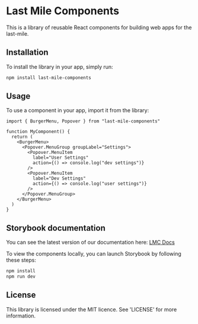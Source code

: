 # Last Mile Components

This is a library of reusable React components for building web apps for the last-mile.

## Installation

To install the library in your app, simply run:

```bash
npm install last-mile-components
```

## Usage

To use a component in your app, import it from the library:

```tsx
import { BurgerMenu, Popover } from "last-mile-components"

function MyComponent() {
  return (
    <BurgerMenu>
      <Popover.MenuGroup groupLabel="Settings">
        <Popover.MenuItem
          label="User Settings"
          action={() => console.log("dev settings")}
        />
        <Popover.MenuItem
          label="Dev Settings"
          action={() => console.log("user settings")}
        />
      </Popover.MenuGroup>
    </BurgerMenu>
  )
}
```

## Storybook documentation

You can see the latest version of our documentation here: [LMC Docs](https://lmc-storybook.hermesgermany.digital/)

To view the components locally, you can launch Storybook by following these steps:

```bash
npm install
npm run dev
```

## License

This library is licensed under the MIT licence. See 'LICENSE' for more information.
